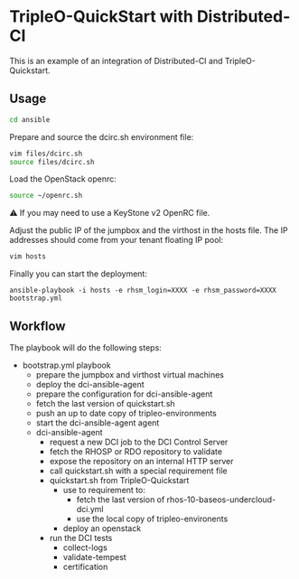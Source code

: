 # TripleO-QuickStart with Distributed-CI

This is an example of an integration of Distributed-CI and TripleO-Quickstart.

## Usage


```bash
cd ansible
```

Prepare and source the dcirc.sh environment file:

```bash
vim files/dcirc.sh
source files/dcirc.sh
```

Load the OpenStack openrc:

```bash
source ~/openrc.sh
```

:warning: If you may need  to use a KeyStone v2 OpenRC file.

Adjust the public IP of the jumpbox and the virthost in the hosts file. The
IP addresses should come from your tenant floating IP pool:

```bash
vim hosts
```

Finally you can start the deployment:
```
ansible-playbook -i hosts -e rhsm_login=XXXX -e rhsm_password=XXXX bootstrap.yml
```

## Workflow

The playbook will do the following steps:

- bootstrap.yml playbook
  - prepare the jumpbox and virthost virtual machines
  - deploy the dci-ansible-agent
  - prepare the configuration for dci-ansible-agent
  - fetch the last version of quickstart.sh
  - push an up to date copy of tripleo-environments
  - start the dci-ansible-agent agent
  - dci-ansible-agent
    - request a new DCI job to the DCI Control Server
    - fetch the RHOSP or RDO repository to validate
    - expose the repository on an internal HTTP server
    - call quickstart.sh with a special requirement file
    - quickstart.sh from TripleO-Quickstart
      - use to requirement to:
        - fetch the last version of rhos-10-baseos-undercloud-dci.yml
        - use the local copy of tripleo-environents
      - deploy an openstack
    - run the DCI tests
      - collect-logs
      - validate-tempest
      - certification
